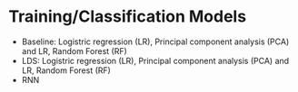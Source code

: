 # Training/Classification Models
* Baseline: Logistric regression (LR), Principal component analysis (PCA) and LR, Random Forest (RF)
* LDS: Logistric regression (LR), Principal component analysis (PCA) and LR, Random Forest (RF)
* RNN
